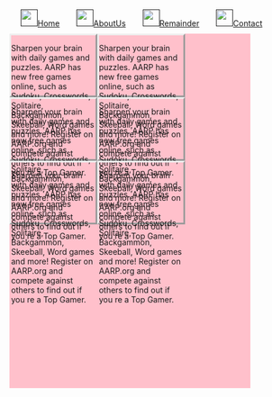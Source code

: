 <!DOCTYPE html>
<html>
<head>
	<title></title>
</head>
<style type="text/css">
	
#left{ background-color: gray; width: 15%; height:630px; float: left; }
#right{ background-color: pink; width: 85%; float: left; height:630px;}
.nav{border: 1; border-color: #fff; border-style: groove; padding:10px;}
.navimg{padding:5px 0px 0px 50px;}
#left a {float: left; padding-left:10px; margin: 10px;}
#right div{border-style: outset; width: 35%; height: 17%;  float: left;}

@media screen and (max-width: 400px)
{

#left a{ padding-right:0px; margin: 0px; font-size: 5% ;}
#left a:hover{background-color: purple;}
#right{ background-color: yellow; }
.nav{ border-color: #f2f2f2;  
}


}


</style>


<body>


<div id="main">
	

<div id="left">
	<a href=""><img src="C:/Users/Hafiz/Desktop/try/icon/unnamed.png" width="30px" height="30px">Home</a>
	<a href=""><img src="C:/Users/Hafiz/Desktop/try/icon/unnamed.png" width="30px" height="30px">AboutUs</a>
	<a href=""><img src="C:/Users/Hafiz/Desktop/try/icon/unnamed.png" width="30px" height="30px">Remainder</a>
	<a href=""><img src="C:/Users/Hafiz/Desktop/try/icon/unnamed.png" width="30px" height="30px">Contact</a>
</div>
<div id="right">
	<div><p>Sharpen your brain with daily games and puzzles. AARP has new free games online, such as Sudoku, Crosswords, Solitaire, Backgammon, Skeeball, Word games and more! Register on AARP.org and compete against others to find out if you re a Top Gamer.</p></div>
	<div><p>Sharpen your brain with daily games and puzzles. AARP has new free games online, such as Sudoku, Crosswords, Solitaire, Backgammon, Skeeball, Word games and more! Register on AARP.org and compete against others to find out if you re a Top Gamer.</p></div>
	<div><p>Sharpen your brain with daily games and puzzles. AARP has new free games online, such as Sudoku, Crosswords, Solitaire, Backgammon, Skeeball, Word games and more! Register on AARP.org and compete against others to find out if you re a Top Gamer.</p></div>
	<div><p>Sharpen your brain with daily games and puzzles. AARP has new free games online, such as Sudoku, Crosswords, Solitaire, Backgammon, Skeeball, Word games and more! Register on AARP.org and compete against others to find out if you re a Top Gamer.</p></div>
	<div><p>Sharpen your brain with daily games and puzzles. AARP has new free games online, such as Sudoku, Crosswords, Solitaire, Backgammon, Skeeball, Word games and more! Register on AARP.org and compete against others to find out if you re a Top Gamer.</p></div>
	<div><p>Sharpen your brain with daily games and puzzles. AARP has new free games online, such as Sudoku, Crosswords, Solitaire, Backgammon, Skeeball, Word games and more! Register on AARP.org and compete against others to find out if you re a Top Gamer.</p></div>




</div>





</div>




</body>
</html>

